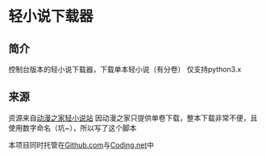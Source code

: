 # 轻小说下载器
## 简介
控制台版本的轻小说下载器，下载单本轻小说（有分卷）
仅支持python3.x
## 来源
资源来自[动漫之家轻小说站](http://xs.dmzj.com/)
因动漫之家只提供单卷下载，整本下载非常不便，且使用数字命名（坑~），所以写了这个脚本

本项目同时托管在[Github.com](https://github.com/ookcode/LightNovelDownloader)与[Coding.net](https://coding.net/u/ookcode/p/LightNovelDownloader/git)中